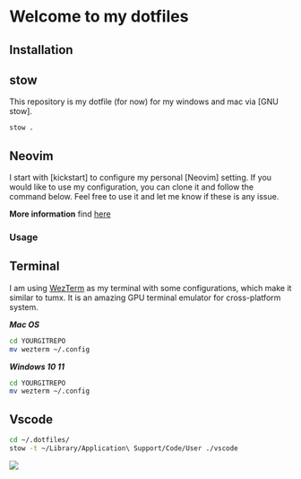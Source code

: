 # Welcome to my dotfiles

## Installation

## stow

This repository is my dotfile (for now) for my windows and mac via [GNU stow].

```bash
stow .

```

## Neovim
I start with [kickstart] to configure my personal [Neovim] setting. If you would like to use my configuration, you can clone it and follow the command below. Feel free to use it and let me know if these is any issue.

**More information** find [here](/.config/nvim/readme.md)

### Usage
## Terminal
I am using [WezTerm](https://wezfurlong.org/wezterm/) as my terminal with some configurations, which make it similar to tumx. It is an amazing GPU terminal emulator for cross-platform system.

**_Mac OS_**

```bash
cd YOURGITREPO
mv wezterm ~/.config
```

_**Windows 10 11**_

```bash
cd YOURGITREPO
mv wezterm ~/.config
```

## Vscode

```bash
cd ~/.dotfiles/
stow -t ~/Library/Application\ Support/Code/User ./vscode

```

![](~/Desktop/01.png)


<!-- Plugins:
vim
editorConfig
Error Lens

custom CSS and JS
nord theme
TODO V2
WhichKey

vsnetrew
FindInFaster
OpenInExternalApp

Prettier -->


<!-- ## Emacs

```bash
# add the submodule
git submodule add https://github.com/WeiTing1991/wtemacs.git .emacs.d

git submodule update --init --recursive

git submodule update --remote --merge

```
Please find more information [here](./Emacs.org).

## Zed
please find more infomation [here](). -->
